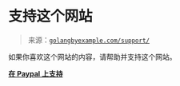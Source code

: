 <!--yml

类别：未分类

日期：2024-10-13 06:21:45

-->

# 支持这个网站

> 来源：[`golangbyexample.com/support/`](https://golangbyexample.com/support/)

如果你喜欢这个网站的内容，请帮助并支持这个网站。

[**在 Paypal 上支持**](https://www.paypal.me/golangbyexample)
